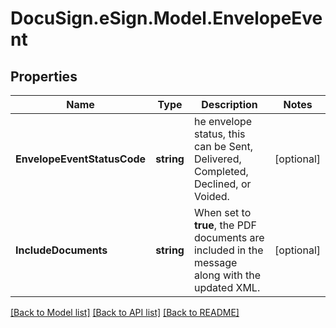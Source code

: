 # DocuSign.eSign.Model.EnvelopeEvent
## Properties

Name | Type | Description | Notes
------------ | ------------- | ------------- | -------------
**EnvelopeEventStatusCode** | **string** | he envelope status, this can be Sent, Delivered, Completed, Declined, or Voided. | [optional] 
**IncludeDocuments** | **string** | When set to **true**, the PDF documents are included in the message along with the updated XML.  | [optional] 

[[Back to Model list]](../README.md#documentation-for-models) [[Back to API list]](../README.md#documentation-for-api-endpoints) [[Back to README]](../README.md)

